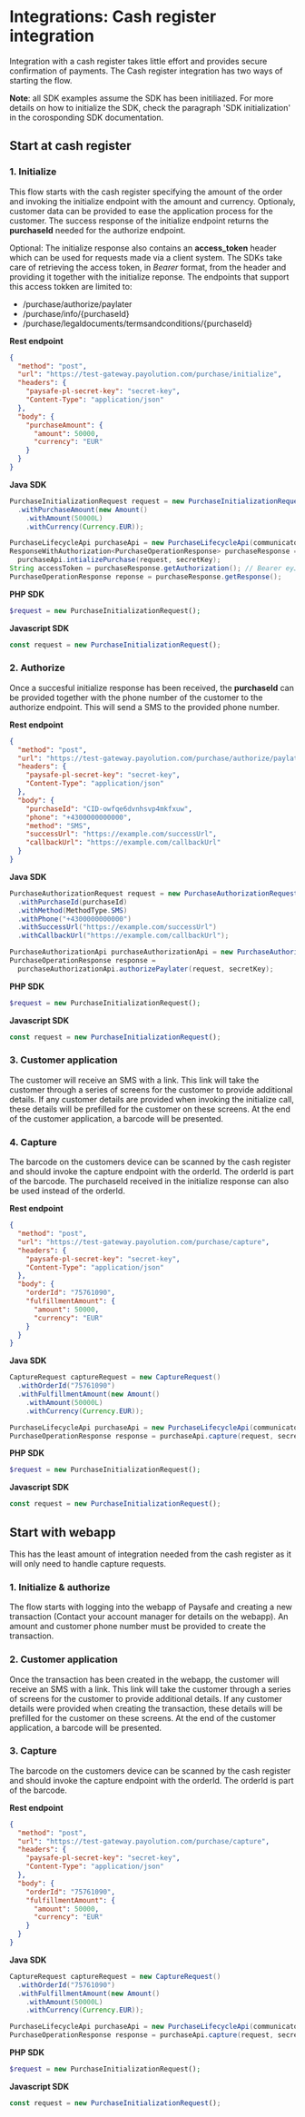 # Integrations: Cash register integration

Integration with a cash register takes little effort and provides secure confirmation of payments. The Cash register integration has two ways of starting the flow.

**Note**: all SDK examples assume the SDK has been initiliazed. For more details on how to initialize the SDK, check the paragraph 'SDK initialization' in the corosponding SDK documentation.

## Start at cash register

### 1. Initialize

This flow starts with the cash register specifying the amount of the order and invoking the initialize endpoint with the amount and currency. Optionaly, customer data can be provided to ease the application process for the customer. The success response of the initialize endpoint returns the **purchaseId** needed for the authorize endpoint.

Optional: The initialize response also contains an **access_token** header which can be used for requests made via a client system. The SDKs take care of retrieving the access token, in *Bearer* format, from the header and providing it together with the initialize reponse. The endpoints that support this access tokken are limited to:

- /purchase/authorize/paylater
- /purchase/info/{purchaseId}
- /purchase/legaldocuments/termsandconditions/{purchaseId}


**Rest endpoint**

```json http
{
  "method": "post",
  "url": "https://test-gateway.payolution.com/purchase/initialize",
  "headers": {
    "paysafe-pl-secret-key": "secret-key",
    "Content-Type": "application/json"
  },
  "body": {
    "purchaseAmount": {
      "amount": 50000,
      "currency": "EUR"
    }
  }
}
```

**Java SDK**

```java
PurchaseInitializationRequest request = new PurchaseInitializationRequest()
  .withPurchaseAmount(new Amount()
    .withAmount(50000L)
    .withCurrency(Currency.EUR));

PurchaseLifecycleApi purchaseApi = new PurchaseLifecycleApi(communicator);
ResponseWithAuthorization<PurchaseOperationResponse> purchaseResponse = 
  purchaseApi.intializePurchase(request, secretKey);
String accessToken = purchaseResponse.getAuthorization(); // Bearer eyJhbGciOiJSUzI1NiIsInR5cCI6IkpXVCJ9
PurchaseOperationResponse reponse = purchaseResponse.getResponse();
```

**PHP SDK**

```php
$request = new PurchaseInitializationRequest();
```

**Javascript SDK**

```javascript
const request = new PurchaseInitializationRequest();
```

### 2. Authorize
Once a succesful initialize response has been received, the **purchaseId** can be provided together with the phone number of the customer to the authorize endpoint. This will send a SMS to the provided phone number.

**Rest endpoint**

```json http
{
  "method": "post",
  "url": "https://test-gateway.payolution.com/purchase/authorize/paylater",
  "headers": {
    "paysafe-pl-secret-key": "secret-key",
    "Content-Type": "application/json"
  },
  "body": {
    "purchaseId": "CID-owfqe6dvnhsvp4mkfxuw",
    "phone": "+4300000000000",
    "method": "SMS",
    "successUrl": "https://example.com/successUrl",
    "callbackUrl": "https://example.com/callbackUrl"
  }
}
```

**Java SDK**

```java
PurchaseAuthorizationRequest request = new PurchaseAuthorizationRequest()
  .withPurchaseId(purchaseId)
  .withMethod(MethodType.SMS)
  .withPhone("+4300000000000")
  .withSuccessUrl("https://example.com/successUrl")
  .withCallbackUrl("https://example.com/callbackUrl");

PurchaseAuthorizationApi purchaseAuthorizationApi = new PurchaseAuthorizationApi(communicator);
PurchaseOperationResponse response = 
  purchaseAuthorizationApi.authorizePaylater(request, secretKey);
```

**PHP SDK**

```php
$request = new PurchaseInitializationRequest();
```

**Javascript SDK**

```javascript
const request = new PurchaseInitializationRequest();
```

### 3. Customer application

The customer will receive an SMS with a link. This link will take the customer through a series of screens for the customer to provide additional details. If any customer details are provided when invoking the initialize call, these details will be prefilled for the customer on these screens. At the end of the customer application, a barcode will be presented.

### 4. Capture

The barcode on the customers device can be scanned by the cash register and should invoke the capture endpoint with the orderId. The orderId is part of the barcode. The purchaseId received in the initialize response can also be used instead of the orderId.

**Rest endpoint**

```json http
{
  "method": "post",
  "url": "https://test-gateway.payolution.com/purchase/capture",
  "headers": {
    "paysafe-pl-secret-key": "secret-key",
    "Content-Type": "application/json"
  },
  "body": {
    "orderId": "75761090",
    "fulfillmentAmount": {
      "amount": 50000,
      "currency": "EUR"
    }
  }
}
```

**Java SDK**

```java
CaptureRequest captureRequest = new CaptureRequest()
  .withOrderId("75761090")
  .withFulfillmentAmount(new Amount()
    .withAmount(50000L)
    .withCurrency(Currency.EUR));

PurchaseLifecycleApi purchaseApi = new PurchaseLifecycleApi(communicator);
PurchaseOperationResponse response = purchaseApi.capture(request, secretKey);
```

**PHP SDK**

```php
$request = new PurchaseInitializationRequest();
```

**Javascript SDK**

```javascript
const request = new PurchaseInitializationRequest();
```

## Start with webapp

This has the least amount of integration needed from the cash register as it will only need to handle capture requests.

### 1. Initialize & authorize

The flow starts with logging into the webapp of Paysafe and creating a new transaction (Contact your account manager for details on the webapp). An amount and customer phone number must be provided to create the transaction.

### 2. Customer application

Once the transaction has been created in the webapp, the customer will receive an SMS with a link. This link will take the customer through a series of screens for the customer to provide additional details. If any customer details were provided when creating the transaction, these details will be prefilled for the customer on these screens. At the end of the customer application, a barcode will be presented.

### 3. Capture

The barcode on the customers device can be scanned by the cash register and should invoke the capture endpoint with the orderId. The orderId is part of the barcode.

**Rest endpoint**

```json http
{
  "method": "post",
  "url": "https://test-gateway.payolution.com/purchase/capture",
  "headers": {
    "paysafe-pl-secret-key": "secret-key",
    "Content-Type": "application/json"
  },
  "body": {
    "orderId": "75761090",
    "fulfillmentAmount": {
      "amount": 50000,
      "currency": "EUR"
    }
  }
}
```

**Java SDK**

```java
CaptureRequest captureRequest = new CaptureRequest()
  .withOrderId("75761090")
  .withFulfillmentAmount(new Amount()
    .withAmount(50000L)
    .withCurrency(Currency.EUR));

PurchaseLifecycleApi purchaseApi = new PurchaseLifecycleApi(communicator);
PurchaseOperationResponse response = purchaseApi.capture(request, secretKey);
```

**PHP SDK**

```php
$request = new PurchaseInitializationRequest();
```

**Javascript SDK**

```javascript
const request = new PurchaseInitializationRequest();
```